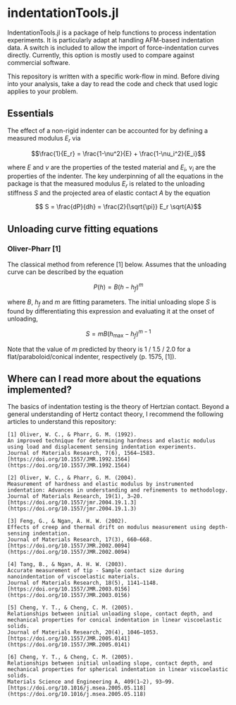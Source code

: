 # indentationTools.jl

IndentationTools.jl is a package of help functions to process indentation experiments. It is particularly adapt at handling AFM-based indentation data. A switch is included to allow the import of force-indentation curves directly. Currently, this option is mostly used to compare against commercial software.

This repository is written with a specific work-flow in mind. Before diving into your analysis, take a day to read the code and check that used logic applies to your problem. 

## Essentials
The effect of a non-rigid indenter can be accounted for by defining a measured modulus $E_r$ via

$$\frac{1}{E_r} = \frac{1-\nu^2}{E} + \frac{1-\nu_i^2}{E_i}$$

where $E$ and $\nu$ are the properties of the tested material and $E_i$, $\nu_i$ are the properties of the indenter. The key underpinning of all the equations in the package is that the measured modulus $E_r$ is related to the unloading stiffness $S$ and the projected area of elastic contact $A$ by the equation

$$ S = \frac{dP}{dh} = \frac{2}{\sqrt{\pi}} E_r \sqrt{A}$$

## Unloading curve fitting equations

### Oliver-Pharr [1]
The classical method from reference [1] below. Assumes that the unloading curve can be described by the equation 

$$P(h) = B(h-h_f)^m $$

where $B$, $h_f$ and $m$ are fitting parameters. The initial unloading slope $S$ is found by differentiating this expression and evaluating it at the onset of unloading, 

$$ S = mB(h_{\textrm{max}}-h_f)^{m-1}$$

Note that the value of $m$ predicted by theory is 1 / 1.5 / 2.0 for a flat/paraboloid/conical indenter, respectively (p. 1575, [1]).

## Where can I read more about the equations implemented?
The basics of indentation testing is the theory of Hertzian contact. Beyond a general understanding of Hertz contact theory, I recommend the following articles to understand this repository:

    [1] Oliver, W. C., & Pharr, G. M. (1992). 
    An improved technique for determining hardness and elastic modulus using load and displacement sensing indentation experiments. 
    Journal of Materials Research, 7(6), 1564–1583. [https://doi.org/10.1557/JMR.1992.1564](https://doi.org/10.1557/JMR.1992.1564)
    
    [2] Oliver, W. C., & Pharr, G. M. (2004). 
    Measurement of hardness and elastic modulus by instrumented indentation: Advances in understanding and refinements to methodology. 
    Journal of Materials Research, 19(1), 3–20. [https://doi.org/10.1557/jmr.2004.19.1.3](https://doi.org/10.1557/jmr.2004.19.1.3) 
    
    [3] Feng, G., & Ngan, A. H. W. (2002). 
    Effects of creep and thermal drift on modulus measurement using depth-sensing indentation. 
    Journal of Materials Research, 17(3), 660–668. [https://doi.org/10.1557/JMR.2002.0094](https://doi.org/10.1557/JMR.2002.0094) 
    
    [4] Tang, B., & Ngan, A. H. W. (2003). 
    Accurate measurement of tip - Sample contact size during nanoindentation of viscoelastic materials.
    Journal of Materials Research, 18(5), 1141–1148. [https://doi.org/10.1557/JMR.2003.0156](https://doi.org/10.1557/JMR.2003.0156) 
    
    [5] Cheng, Y. T., & Cheng, C. M. (2005). 
    Relationships between initial unloading slope, contact depth, and mechanical properties for conical indentation in linear viscoelastic solids. 
    Journal of Materials Research, 20(4), 1046–1053. [https://doi.org/10.1557/JMR.2005.0141](https://doi.org/10.1557/JMR.2005.0141) 
    
    [6] Cheng, Y. T., & Cheng, C. M. (2005). 
    Relationships between initial unloading slope, contact depth, and mechanical properties for spherical indentation in linear viscoelastic solids. 
    Materials Science and Engineering A, 409(1–2), 93–99. [https://doi.org/10.1016/j.msea.2005.05.118](https://doi.org/10.1016/j.msea.2005.05.118) 
